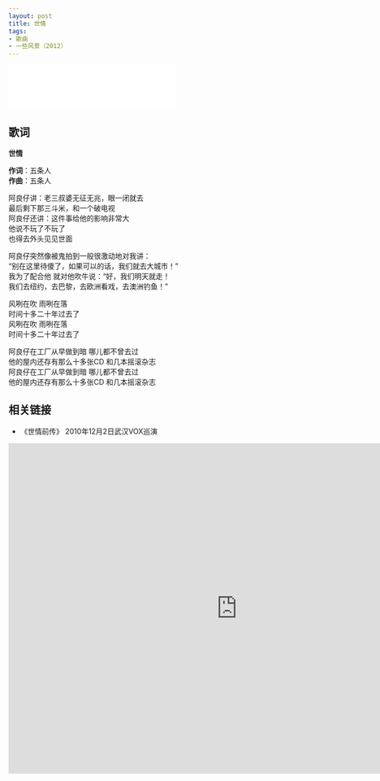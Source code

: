 ```yaml
---
layout: post
title: 世情
tags:
- 歌曲
- 一些风景（2012）
---
```


<iframe frameborder="no" border="0" marginwidth="0" marginheight="0" width=330 height=86 src="//music.163.com/outchain/player?type=2&id=28587865&auto=1&height=66"></iframe>

## 歌词

**世情**

**作词**：五条人  
**作曲**：五条人

阿良仔讲：老三叔婆无征无兆，眼一闭就去  
最后剩下那三斗米，和一个破电视  
阿良仔还讲：这件事给他的影响非常大  
他说不玩了不玩了  
也得去外头见见世面

阿良仔突然像被鬼拍到一般很激动地对我讲：  
“别在这里待傻了，如果可以的话，我们就去大城市！”  
我为了配合他 就对他吹牛说：“好，我们明天就走！  
我们去纽约，去巴黎，去欧洲看戏，去澳洲钓鱼！”

风咧在吹 雨咧在落  
时间十多二十年过去了  
风咧在吹 雨咧在落  
时间十多二十年过去了

阿良仔在工厂从早做到暗 哪儿都不曾去过  
他的屋内还存有那么十多张CD 和几本摇滚杂志  
阿良仔在工厂从早做到暗 哪儿都不曾去过  
他的屋内还存有那么十多张CD 和几本摇滚杂志

## 相关链接

- 《世情前传》 2010年12月2日武汉VOX巡演

<iframe src="http://player.bilibili.com/player.html?aid=372150618&cid=239124704&page=1&high_quality=1" width="900" height="650" scrolling="no" border="0" frameborder="no" framespacing="0" allowfullscreen="true"> </iframe>